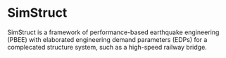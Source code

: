 # SimStruct

SimStruct is a framework of performance-based earthquake engineering (PBEE) with elaborated engineering demand parameters (EDPs) for a complecated structure system, such as a high-speed railway bridge.
